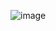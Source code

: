 ![image](https://user-images.githubusercontent.com/55365056/128941262-01c6b1c2-a1b6-4184-8ff4-e27548bca1b6.png)
